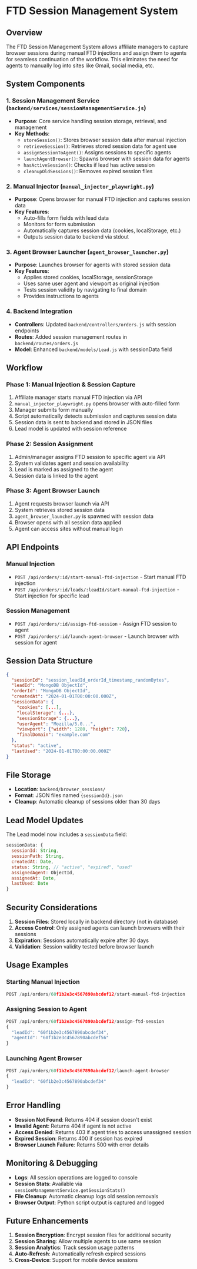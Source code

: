 # FTD Session Management System

## Overview

The FTD Session Management System allows affiliate managers to capture browser sessions during manual FTD injections and assign them to agents for seamless continuation of the workflow. This eliminates the need for agents to manually log into sites like Gmail, social media, etc.

## System Components

### 1. Session Management Service (`backend/services/sessionManagementService.js`)
- **Purpose**: Core service handling session storage, retrieval, and management
- **Key Methods**:
  - `storeSession()`: Stores browser session data after manual injection
  - `retrieveSession()`: Retrieves stored session data for agent use
  - `assignSessionToAgent()`: Assigns sessions to specific agents
  - `launchAgentBrowser()`: Spawns browser with session data for agents
  - `hasActiveSession()`: Checks if lead has active session
  - `cleanupOldSessions()`: Removes expired session files

### 2. Manual Injector (`manual_injector_playwright.py`)
- **Purpose**: Opens browser for manual FTD injection and captures session data
- **Key Features**:
  - Auto-fills form fields with lead data
  - Monitors for form submission
  - Automatically captures session data (cookies, localStorage, etc.)
  - Outputs session data to backend via stdout

### 3. Agent Browser Launcher (`agent_browser_launcher.py`)
- **Purpose**: Launches browser for agents with stored session data
- **Key Features**:
  - Applies stored cookies, localStorage, sessionStorage
  - Uses same user agent and viewport as original injection
  - Tests session validity by navigating to final domain
  - Provides instructions to agents

### 4. Backend Integration
- **Controllers**: Updated `backend/controllers/orders.js` with session endpoints
- **Routes**: Added session management routes in `backend/routes/orders.js`
- **Model**: Enhanced `backend/models/Lead.js` with sessionData field

## Workflow

### Phase 1: Manual Injection & Session Capture
1. Affiliate manager starts manual FTD injection via API
2. `manual_injector_playwright.py` opens browser with auto-filled form
3. Manager submits form manually
4. Script automatically detects submission and captures session data
5. Session data is sent to backend and stored in JSON files
6. Lead model is updated with session reference

### Phase 2: Session Assignment
1. Admin/manager assigns FTD session to specific agent via API
2. System validates agent and session availability
3. Lead is marked as assigned to the agent
4. Session data is linked to the agent

### Phase 3: Agent Browser Launch
1. Agent requests browser launch via API
2. System retrieves stored session data
3. `agent_browser_launcher.py` is spawned with session data
4. Browser opens with all session data applied
5. Agent can access sites without manual login

## API Endpoints

### Manual Injection
- `POST /api/orders/:id/start-manual-ftd-injection` - Start manual FTD injection
- `POST /api/orders/:id/leads/:leadId/start-manual-ftd-injection` - Start injection for specific lead

### Session Management
- `POST /api/orders/:id/assign-ftd-session` - Assign FTD session to agent
- `POST /api/orders/:id/launch-agent-browser` - Launch browser with session for agent

## Session Data Structure

```json
{
  "sessionId": "session_leadId_orderId_timestamp_randomBytes",
  "leadId": "MongoDB ObjectId",
  "orderId": "MongoDB ObjectId", 
  "createdAt": "2024-01-01T00:00:00.000Z",
  "sessionData": {
    "cookies": [...],
    "localStorage": {...},
    "sessionStorage": {...},
    "userAgent": "Mozilla/5.0...",
    "viewport": {"width": 1280, "height": 720},
    "finalDomain": "example.com"
  },
  "status": "active",
  "lastUsed": "2024-01-01T00:00:00.000Z"
}
```

## File Storage

- **Location**: `backend/browser_sessions/`
- **Format**: JSON files named `{sessionId}.json`
- **Cleanup**: Automatic cleanup of sessions older than 30 days

## Lead Model Updates

The Lead model now includes a `sessionData` field:

```javascript
sessionData: {
  sessionId: String,
  sessionPath: String,
  createdAt: Date,
  status: String, // "active", "expired", "used"
  assignedAgent: ObjectId,
  assignedAt: Date,
  lastUsed: Date
}
```

## Security Considerations

1. **Session Files**: Stored locally in backend directory (not in database)
2. **Access Control**: Only assigned agents can launch browsers with their sessions
3. **Expiration**: Sessions automatically expire after 30 days
4. **Validation**: Session validity tested before browser launch

## Usage Examples

### Starting Manual Injection
```javascript
POST /api/orders/60f1b2e3c4567890abcdef12/start-manual-ftd-injection
```

### Assigning Session to Agent
```javascript
POST /api/orders/60f1b2e3c4567890abcdef12/assign-ftd-session
{
  "leadId": "60f1b2e3c4567890abcdef34",
  "agentId": "60f1b2e3c4567890abcdef56"
}
```

### Launching Agent Browser
```javascript
POST /api/orders/60f1b2e3c4567890abcdef12/launch-agent-browser
{
  "leadId": "60f1b2e3c4567890abcdef34"
}
```

## Error Handling

- **Session Not Found**: Returns 404 if session doesn't exist
- **Invalid Agent**: Returns 404 if agent is not active
- **Access Denied**: Returns 403 if agent tries to access unassigned session
- **Expired Session**: Returns 400 if session has expired
- **Browser Launch Failure**: Returns 500 with error details

## Monitoring & Debugging

- **Logs**: All session operations are logged to console
- **Session Stats**: Available via `sessionManagementService.getSessionStats()`
- **File Cleanup**: Automatic cleanup logs old session removals
- **Browser Output**: Python script output is captured and logged

## Future Enhancements

1. **Session Encryption**: Encrypt session files for additional security
2. **Session Sharing**: Allow multiple agents to use same session
3. **Session Analytics**: Track session usage patterns
4. **Auto-Refresh**: Automatically refresh expired sessions
5. **Cross-Device**: Support for mobile device sessions 
